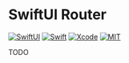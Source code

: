 SwiftUI Router
==============

[![SwiftUI](https://img.shields.io/badge/SwiftUI-orange.svg)](https://developer.apple.com/xcode/swiftui)
[![Swift](https://img.shields.io/badge/Swift-5.3-orange.svg)](https://swift.org)
[![Xcode](https://img.shields.io/badge/Xcode-12.3-blue.svg)](https://developer.apple.com/xcode)
[![MIT](https://img.shields.io/badge/license-MIT-green.svg)](https://opensource.org/licenses/MIT)

TODO